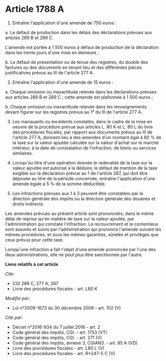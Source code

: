 # Article 1788 A

1. Entraîne l'application d'une amende de 750 euros :

a. Le défaut de production dans les délais des déclarations prévues aux articles 289 B et 289 C.

L'amende est portée à 1 500 euros à défaut de production de la déclaration dans les trente jours d'une mise en demeure ;

b. Le défaut de présentation ou de tenue des registres, du double des factures ou des documents en tenant lieu et des
différentes pièces justificatives prévus au III de l'article 277 A.

2. Entraîne l'application d'une amende de 15 euros :

a. Chaque omission ou inexactitude relevée dans les déclarations prévues aux articles 289 B et 289 C ; cette amende est
plafonnée à 1 500 euros ;

b. Chaque omission ou inexactitude relevée dans les renseignements devant figurer sur les registres prévus au 1° du III de
l'article 277 A.

3. Les manquants ou excédents constatés, dans le cadre de la mise en oeuvre de la procédure prévue aux articles L. 80 K et L.
80 L du livre des procédures fiscales, par rapport aux documents prévus au III de l'article 277 A, donnent lieu à des amendes
d'un montant égal à 80 % de la taxe sur la valeur ajoutée calculée sur la valeur d'achat sur le marché intérieur, à la date
de constatation de l'infraction, de biens ou services similaires.

4. Lorsqu'au titre d'une opération donnée le redevable de la taxe sur la valeur ajoutée est autorisé à la déduire, le défaut
de mention de la taxe exigible sur la déclaration prévue au 1 de l'article 287, qui doit être déposée au titre de la période
concernée, entraîne l'application d'une amende égale à 5 % de la somme déductible.

5. Les infractions prévues aux 1 à 3 peuvent être constatées par la direction générale des impôts ou la direction générale
des douanes et droits indirects.

Les amendes prévues au présent article sont prononcées, dans le même délai de reprise qu'en matière de taxe sur la valeur
ajoutée, par l'administration qui constate l'infraction. Le recouvrement et le contentieux sont assurés et suivis par
l'administration qui prononce l'amende suivant les mêmes procédures, et sous les mêmes garanties, sûretés et privilèges que
ceux prévus pour cette taxe.

Lorsqu'une infraction a fait l'objet d'une amende prononcée par l'une des deux administrations, elle ne peut plus être
sanctionnée par l'autre.

**Liens relatifs à cet article**

_Cite_:

  - CGI 289 C, 277 A, 287
  - Livre des procédures fiscales - art. L80 K

_Modifié par_:

  - Loi n°2009-1673 du 30 décembre 2009 - art. 102 (V)

_Cité par_:

  - Décret n°2016-934 du 7 juillet 2016 - art. 2
  - Code général des impôts, CGI. - art. 1753 (VT)
  - Code général des impôts, CGI. - art. 271 (V)
  - Code général des impôts, annexe 3, CGIAN3. - art. 85 A (VD)
  - Livre des procédures fiscales - art. L80 L (V)
  - Livre des procédures fiscales - art. R*247-5 C (V)
